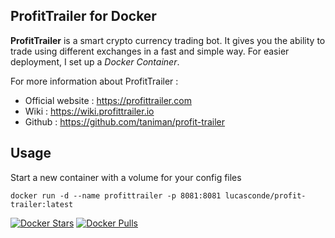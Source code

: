 ProfitTrailer for Docker
------------------------

**ProfitTrailer** is a smart crypto currency trading bot. It gives you the ability to trade using different exchanges in a fast and simple way.
For easier deployment, I set up a *Docker Container*.

For more information about ProfitTrailer :

 - Official website : https://profittrailer.com
 - Wiki : https://wiki.profittrailer.io
 - Github : https://github.com/taniman/profit-trailer

Usage
-----

Start a new container with a volume for your config files

    docker run -d --name profittrailer -p 8081:8081 lucasconde/profit-trailer:latest

[![Docker Stars](https://img.shields.io/docker/stars/lucasconde/profit-trailer.svg)](https://hub.docker.com/r/lucasconde/profit-trailer/)
[![Docker Pulls](https://img.shields.io/docker/pulls/lucasconde/profit-trailer.svg)](https://hub.docker.com/r/lucasconde/profit-trailer/)
